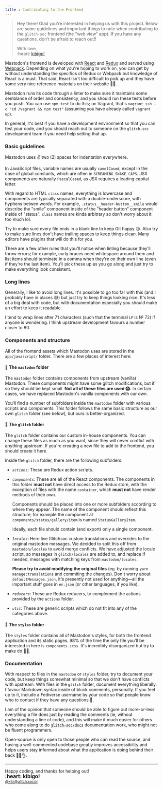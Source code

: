```yaml
---
title : Contributing to the Frontend
---
```


>   Hey there!
>   Glad you're interested in helping us with this project.
>   Below are some guidelines and important things to note when contributing to the `glitch-soc` frontend (the "web view" app).
>   If you have any questions, don't be afraid to reach out!!
>
>   <footer>With love,<br>:heart: <a href="https://glitch.social/@kibi">kibigo!</a></footer>

Mastodon's frontend is developed with [React](https://facebook.github.io/react/) and [Redux](http://redux.js.org/) and served using [Webpack](https://webpack.js.org/).
Depending on what you're hoping to work on, you can get by without understanding the specifics of Redux or Webpack but knowledge of React is a must.
That said, React isn't too difficult to pick up and they have some very nice reference materials on their website :woman_technologist:.

Mastodon runs its code through a linter to make sure it maintains some semblance of order and consistency, and you should run these tests before you push.
You can use `npm test` to do this; on Vagrant, that's `vagrant ssh -c "cd /vagrant && npm test"` (assuming you have already called `vagrant up`).

In general, it's best if you have a development environment so that you can test your code, and you should reach out to someone on the `glitch-soc` development team if you need help setting that up.

###  Basic guidelines

Mastodon uses :v: two (2) spaces for indentation everywhere.

In JavaScript files, variable names are usually `camelCased`, except in the case of global constants, which are often in `SCREAMING_SNAKE_CAPS`.
JSX components are naturally `PascalCased`, as JSX requires a leading capital letter.

With regard to HTML `class` names, everything is lowercase and components are typically separated with a double-underscore, with hyphens betwen words.
For example, `.status__header-button__smile` would describe the "smile" component inside of the "header button" component inside of "status".
`class` names are kinda arbitrary so don't worry about it too much lol.

Try to make sure every file ends in a blank line to keep Git happy :kissing_heart:.
Also try to make sure lines don't have trailing spaces to keep things clean.
Many editors have plugins that will do this for you.

There are a few other rules that you'll notice when linting because they'll throw errors; for example, curly braces need whitespace around them and list items should terminate in a comma when they're on their own line (even if they're the last item).
You'll pick these up as you go along and just try to make everything look consistent.

###  Long lines

Generally, I like to avoid long lines.
It's possible to go too far with this (and I probably have in places :sweat_smile:) but just try to keep things looking nice.
It's less of a big deal with code, but with documentation especially you should make an effort to keep it readable.

I tend to wrap lines after 71 characters (such that the terminal `LF` is № 72) if anyone is wondering.
I think upstream development favours a number closer to 80.

###  Components and structure

All of the frontend assets which Mastodon uses are stored in the `app/javascript/` folder.
There are a few places of interest here:

####  :file_folder: The `mastodon` folder

The `mastodon` folder contains components from upstream (vanilla) Mastodon.
These components might have some glitch modifications, but if so they should be kept small.
__Not all of these files are used :scream:.__
In certain cases, we have replaced Mastodon's vanilla components with our own.

You'll find a number of subfolders inside the `mastodon` folder with various scripts and components.
This folder follows the same basic structure as our own `glitch` folder (see below), but ours is better-organized.

####  :file_folder: The `glitch` folder

The `glitch` folder contains our custom in-house components.
You can change these files as much as you want, since they will never conflict with anything upstream.
If you're creating a new file to add to the frontend, you should create it here.

Inside the `glitch` folder, there are the following subfolders:

 -  <dfn>`actions`</dfn>:
    These are Redux action scripts.

 -  <dfn>`components`</dfn>:
    These are all of the React components.
    The components in this folder __must not__ have direct access to the Redux store, with the exception of files with the name `container`, which __must not__ have render methods of their own.

    Components should be placed into one or more subfolders according to where they appear.
    The name of the component should reflect this structure; for example the component at `components/status/gallery/item` is named `StatusGalleryItem`.

    Ideally, each file should contain (and export) only a single component.

 -  <dfn>`locales`</dfn>:
    Here live Glitchsoc custom translations and overrides to the original mastodon messages.
    We decided to split this off from `mastodon/locales` to avoid merge conflicts.
    We have adjusted the locale script, so messages in `glitch/locales` are added to, and replace if needed, messages with matching keys from `mastodon/locales`.

    **Please try to avoid modifying the original files** (eg. by running `yarn manage:translations` and commiting the
    changes).
    Don't worry about `defaultMessages.json`, it's presently not used for anything—all the important stuff
    goes in `en.json` (or other languages, if you like).

 -  <dfn>`reducers`</dfn>:
    These are Redux reducers, to complement the actions provided by the `actions` folder.

 -  <dfn>`util`</dfn>:
    These are generic scripts which do not fit into any of the categories above.

####  :file_folder: The `styles` folder

The `styles` folder contains all of Mastodon's styles, for both the frontend application and its static pages.
98% of the time the only file you'll be interested in here is `components.scss`.
It's incredibly disorganized but try to make do :bowing_woman:.

###  Documentation

With respect to files in the `mastodon` or `styles` folder, try to document your code, but keep things somewhat minimal so that we don't have conflicts with upstream.
With files in the `glitch` folder, document everything liberally.
I favour Markdown syntax inside of block comments, personally.
If you feel up to it, include a Fediverse username by your code so that people know who to contact if they have any questions :information_desk_person:.

I am of the opinion that someone should be able to figure out more-or-less everything a file does just by reading the comments (ie, without understanding a line of code), and this will make it much easier for others who come along to do [`glitch-soc/docs`](https://github.com/glitch-soc/docs/) documentation work, who might not be fluent programmers.

Open-source is only open to those people who can read the source, and having a well-commented codebase greatly improves accessibility and helps users stay informed about what the application is doing behind their back :100::fire::ok_hand:.

 - - -

<footer>
    Happy coding, and thanks for helping out!<br>
    <strong style="text-decoration: none; font-size: 1.2em; line-height: 1.125;">:heart: kibigo!</strong><br>
    <small><a href="https://glitch.social/@kibi">@kibi@glitch.social</a></small>
</footer>
